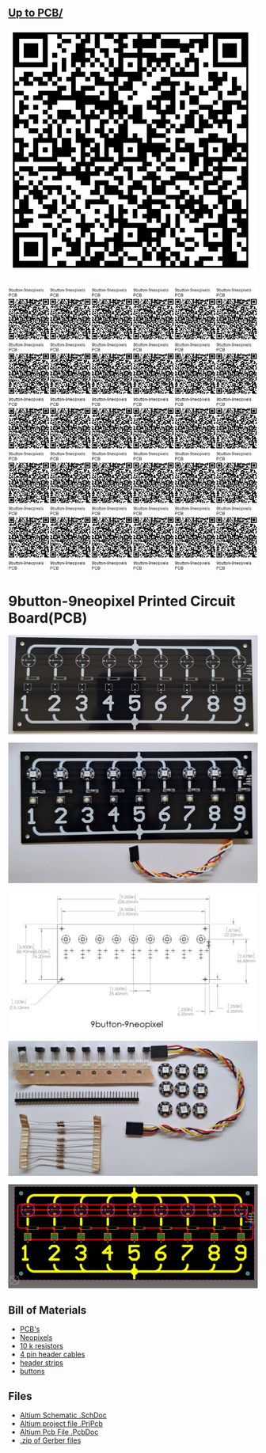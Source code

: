 ## [Up to PCB/](../)

![](https://raw.githubusercontent.com/lafefspietz/QNA/main/pcb/9button-9neopixels/images/qrcode.png)

![](https://raw.githubusercontent.com/lafefspietz/QNA/main/pcb/9button-9neopixels/images/qrcode-page.png)

# 9button-9neopixel Printed Circuit Board(PCB)

![](https://raw.githubusercontent.com/lafefspietz/QNA/main/pcb/9button-9neopixels/images/board-photo.jpg)

![](https://raw.githubusercontent.com/lafefspietz/QNA/main/pcb/9button-9neopixels/images/assembled-board-photo.jpg)


![](https://raw.githubusercontent.com/lafefspietz/QNA/main/pcb/9button-9neopixels/images/dimensions-drawing.png)

![](https://raw.githubusercontent.com/lafefspietz/QNA/main/pcb/9button-9neopixels/images/parts-photo.jpg)

![](https://raw.githubusercontent.com/lafefspietz/QNA/main/pcb/9button-9neopixels/images/9button-9neopixels-pcbdoc-screenshot.png)

## Bill of Materials

 - [PCB's](https://www.pcbway.com)
 - [Neopixels](https://www.adafruit.com/product/1559)
 - [10 k resistors](https://www.digikey.com/en/products/detail/yageo/MFR-25FBF52-10K/13219)
 - [4 pin header cables](https://www.amazon.com/ZYAMY-Dupont-Connector-Multicolor-Breadboard/dp/B0789F523N/)
 - [header strips](https://www.digikey.com/en/products/detail/amphenol-cs-commercial-products/G800W268018EU/17083164)
 - [buttons](https://www.digikey.com/en/products/detail/e-switch/TL59NF160Q/390533)

## Files

 - [Altium Schematic .SchDoc](9button-9neopixel.schDoc)
 - [Altium project file .PrjPcb](9button-9neopixel.PrjPcb)
 - [Altium Pcb File .PcbDoc](9button-9neopixel.PrjPcb)
 - [.zip of Gerber files](9button-9neopixel-gerbers.zip)
